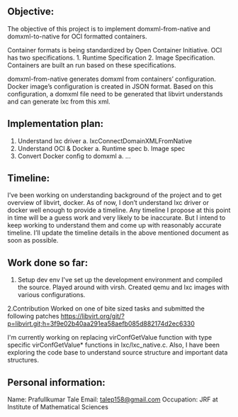 ﻿Objective:
---------
The objective of this project is to implement domxml-from-native and domxml-to-native for OCI formatted containers.

Container formats is being standardized by Open Container Initiative. OCI has two specifications. 1. Runtime Specification 2. Image Specification. Containers are built an run based on these specifications.

domxml-from-native generates domxml from containers’ configuration. Docker image’s configuration is created in JSON format. Based on this configuration, a domxml file need to be generated that libvirt understands and can generate lxc from this xml.

Implementation plan:
-------------------

1. Understand lxc driver
   a. lxcConnectDomainXMLFromNative
2. Understand OCI & Docker
   a. Runtime spec
   b. Image spec
3. Convert Docker config to domxml
   a. ...

Timeline:
--------

I’ve been working on understanding background of the project and to get overview of libvirt, docker. As of now, I don’t understand lxc driver or docker well enough to provide a timeline.  Any timeline I propose at this point in time will be a guess work and very likely to be inaccurate. But I intend to keep working to understand them and come up with reasonably accurate timeline. I’ll update the timeline details in the above mentioned document as soon as possible.


Work done so far:
----------------

1. Setup dev env
I've set up the development environment and compiled the source. Played around with virsh. Created qemu and lxc images with various configurations.


2.Contribution
Worked on one of bite sized tasks and submitted the following patches
https://libvirt.org/git/?p=libvirt.git;h=3f9e02b40aa291ea58aefb085d882174d2ec6330


I'm currently working on replacing virConfGetValue function with type specific virConfGetValue* functions in lxc/lxc_native.c. Also, I have been exploring the code base to understand source structure and important data structures.




Personal information:
--------------------
Name: Prafullkumar Tale
Email: talep158@gmail.com
Occupation: JRF at Institute of Mathematical Sciences
